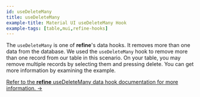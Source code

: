 ```yaml
---
id: useDeleteMany
title: useDeleteMany
example-title: Material UI useDeleteMany Hook
example-tags: [table,mui,refine-hooks]
---
```


The `useDeleteMany` is one of **refine**'s data hooks. It removes more than one data from the database. We used the `useDeleteMany` hook to remove more than one record from our table in this scenario. On your table, you may remove multiple records by selecting them and pressing delete. You can get more information by examining the example.

[Refer to the **refine** useDeleteMany data hook documentation for more information. →](/docs/api-reference/core/hooks/data/useDeleteMany/)

<CodeSandboxExample path="table-material-ui-use-delete-many" />
